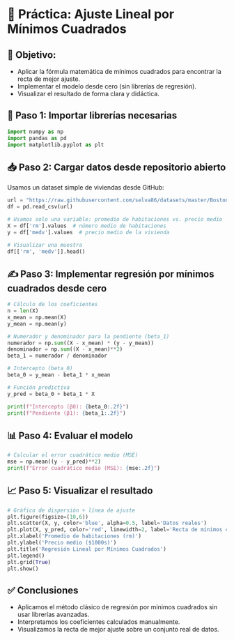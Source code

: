 # 📘 Práctica: Ajuste Lineal por Mínimos Cuadrados

## 🎯 Objetivo:

- Aplicar la fórmula matemática de mínimos cuadrados para encontrar la recta de mejor ajuste.
- Implementar el modelo desde cero (sin librerías de regresión).
- Visualizar el resultado de forma clara y didáctica.

## 🧰 Paso 1: Importar librerías necesarias

```python
import numpy as np
import pandas as pd
import matplotlib.pyplot as plt
```

## 📥 Paso 2: Cargar datos desde repositorio abierto

Usamos un dataset simple de viviendas desde GitHub:

```python
url = "https://raw.githubusercontent.com/selva86/datasets/master/BostonHousing.csv"
df = pd.read_csv(url)

# Usamos solo una variable: promedio de habitaciones vs. precio medio
X = df['rm'].values  # número medio de habitaciones
y = df['medv'].values  # precio medio de la vivienda

# Visualizar una muestra
df[['rm', 'medv']].head()
```

## ✍️ Paso 3: Implementar regresión por mínimos cuadrados desde cero

```python
# Cálculo de los coeficientes
n = len(X)
x_mean = np.mean(X)
y_mean = np.mean(y)

# Numerador y denominador para la pendiente (beta_1)
numerador = np.sum((X - x_mean) * (y - y_mean))
denominador = np.sum((X - x_mean)**2)
beta_1 = numerador / denominador

# Intercepto (beta_0)
beta_0 = y_mean - beta_1 * x_mean

# Función predictiva
y_pred = beta_0 + beta_1 * X

print(f"Intercepto (β0): {beta_0:.2f}")
print(f"Pendiente (β1): {beta_1:.2f}")
```

## 📊 Paso 4: Evaluar el modelo

```python
# Calcular el error cuadrático medio (MSE)
mse = np.mean((y - y_pred)**2)
print(f"Error cuadrático medio (MSE): {mse:.2f}")
```

## 📈 Paso 5: Visualizar el resultado

```python
# Gráfico de dispersión + línea de ajuste
plt.figure(figsize=(10,6))
plt.scatter(X, y, color='blue', alpha=0.5, label='Datos reales')
plt.plot(X, y_pred, color='red', linewidth=2, label='Recta de mínimos cuadrados')
plt.xlabel('Promedio de habitaciones (rm)')
plt.ylabel('Precio medio ($1000s)')
plt.title('Regresión Lineal por Mínimos Cuadrados')
plt.legend()
plt.grid(True)
plt.show()
```

## ✅ Conclusiones

- Aplicamos el método clásico de regresión por mínimos cuadrados sin usar librerías avanzadas.
- Interpretamos los coeficientes calculados manualmente.
- Visualizamos la recta de mejor ajuste sobre un conjunto real de datos.